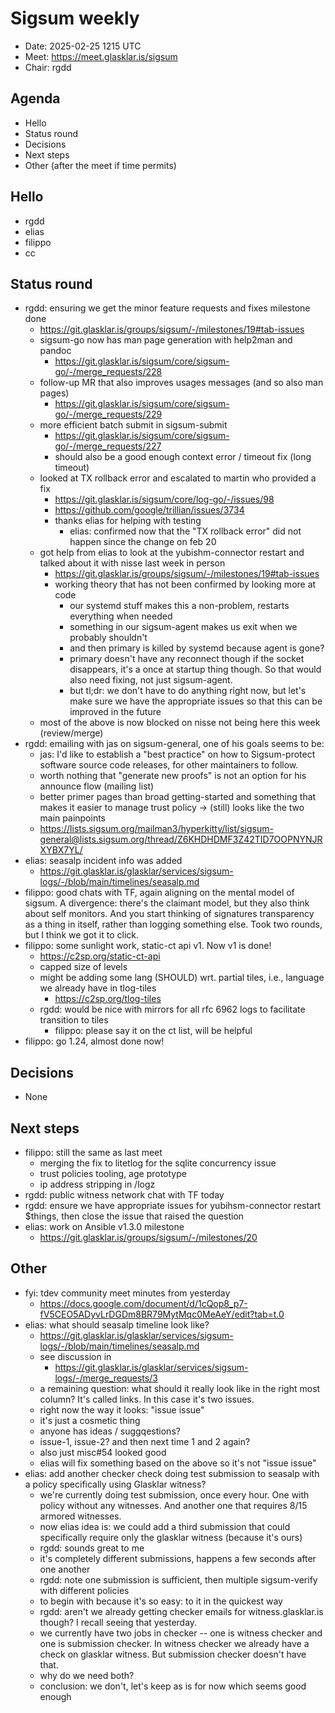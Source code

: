 # Sigsum weekly

- Date: 2025-02-25 1215 UTC
- Meet: https://meet.glasklar.is/sigsum
- Chair: rgdd

## Agenda

- Hello
- Status round
- Decisions
- Next steps
- Other (after the meet if time permits)

## Hello

- rgdd
- elias
- filippo
- cc

## Status round

- rgdd: ensuring we get the minor feature requests and fixes milestone done
  - https://git.glasklar.is/groups/sigsum/-/milestones/19#tab-issues
  - sigsum-go now has man page generation with help2man and pandoc
    - https://git.glasklar.is/sigsum/core/sigsum-go/-/merge_requests/228
  - follow-up MR that also improves usages messages (and so also man pages)
    - https://git.glasklar.is/sigsum/core/sigsum-go/-/merge_requests/229
  - more efficient batch submit in sigsum-submit
    - https://git.glasklar.is/sigsum/core/sigsum-go/-/merge_requests/227
    - should also be a good enough context error / timeout fix (long timeout)
  - looked at TX rollback error and escalated to martin who provided a fix
    - https://git.glasklar.is/sigsum/core/log-go/-/issues/98
    - https://github.com/google/trillian/issues/3734
    - thanks elias for helping with testing
      - elias: confirmed now that the "TX rollback error" did not happen since
        the change on feb 20
  - got help from elias to look at the yubishm-connector restart and talked
    about it with nisse last week in person
    - https://git.glasklar.is/groups/sigsum/-/milestones/19#tab-issues
    - working theory that has not been confirmed by looking more at code
      - our systemd stuff makes this a non-problem, restarts everything when
        needed
      - something in our sigsum-agent makes us exit when we probably shouldn't
      - and then primary is killed by systemd because agent is gone?
      - primary doesn't have any reconnect though if the socket disappears, it's
        a once at startup thing though. So that would also need fixing, not just
        sigsum-agent.
      - but tl;dr: we don't have to do anything right now, but let's make sure
        we have the appropriate issues so that this can be improved in the
        future
  - most of the above is now blocked on nisse not being here this week
    (review/merge)
- rgdd: emailing with jas on sigsum-general, one of his goals seems to be:
  - jas: I'd like to establish a "best practice" on how to Sigsum-protect
    software source code releases, for other maintainers to follow.
  - worth nothing that "generate new proofs" is not an option for his announce
    flow (mailing list)
  - better primer pages than broad getting-started and something that makes it
    easier to manage trust policy -> (still) looks like the two main painpoints
  - https://lists.sigsum.org/mailman3/hyperkitty/list/sigsum-general@lists.sigsum.org/thread/Z6KHDHDMF3Z42TID7OOPNYNJRXYBX7YL/
- elias: seasalp incident info was added
  - https://git.glasklar.is/glasklar/services/sigsum-logs/-/blob/main/timelines/seasalp.md
- filippo: good chats with TF, again aligning on the mental model of sigsum. A
  divergence: there's the claimant model, but they also think about self
  monitors. And you start thinking of signatures transparency as a thing in
  itself, rather than logging something else. Took two rounds, but I think we
  got it to click.
- filippo: some sunlight work, static-ct api v1. Now v1 is done!
  - https://c2sp.org/static-ct-api
  - capped size of levels
  - might be adding some lang (SHOULD) wrt. partial tiles, i.e., language we
    already have in tlog-tiles
    - https://c2sp.org/tlog-tiles
  - rgdd: would be nice with mirrors for all rfc 6962 logs to facilitate
    transition to tiles
    - filippo: please say it on the ct list, will be helpful
- filippo: go 1.24, almost done now!

## Decisions

- None

## Next steps

- filippo: still the same as last meet
  - merging the fix to litetlog for the sqlite concurrency issue
  - trust policies tooling, age prototype
  - ip address stripping in /logz
- rgdd: public witness network chat with TF today
- rgdd: ensure we have appropriate issues for yubihsm-connector restart $things,
  then close the issue that raised the question
- elias: work on Ansible v1.3.0 milestone
  - https://git.glasklar.is/groups/sigsum/-/milestones/20

## Other

- fyi: tdev community meet minutes from yesterday
  - https://docs.google.com/document/d/1cQop8_p7-fV5CEO5ADyvLrDGDm8BR79MytMqc0MeAeY/edit?tab=t.0
- elias: what should seasalp timeline look like?
  - https://git.glasklar.is/glasklar/services/sigsum-logs/-/blob/main/timelines/seasalp.md
  - see discussion in
    - https://git.glasklar.is/glasklar/services/sigsum-logs/-/merge_requests/3
  - a remaining question: what should it really look like in the right most
    column? It's called links. In this case it's two issues.
  - right now the way it looks: "issue issue"
  - it's just a cosmetic thing
  - anyone has ideas / suggqestions?
  - issue-1, issue-2? and then next time 1 and 2 again?
  - also just misc#54 looked good
  - elias will fix something based on the above so it's not "issue issue"
- elias: add another checker check doing test submission to seasalp with a
  policy specifically using Glasklar witness?
  - we're currently doing test submission, once every hour. One with policy
    without any witnesses. And another one that requires 8/15 armored witnesses.
  - now elias idea is: we could add a third submission that could specifically
    require only the glasklar witness (because it's ours)
  - rgdd: sounds great to me
  - it's completely different submissions, happens a few seconds after one
    another
  - rgdd: note one submission is sufficient, then multiple sigsum-verify with
    different policies
  - to begin with because it's so easy: to it in the quickest way
  - rgdd: aren't we already getting checker emails for witness.glasklar.is
    though? I recall seeing that yesterday.
  - we currently have two jobs in checker -- one is witness checker and one is
    submission checker. In witness checker we already have a check on glasklar
    witness. But submission checker doesn't have that.
  - why do we need both?
  - conclusion: we don't, let's keep as is for now which seems good enough
